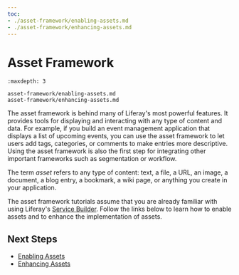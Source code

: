 ```yaml
---
toc:
- ./asset-framework/enabling-assets.md
- ./asset-framework/enhancing-assets.md
---
```

# Asset Framework

```{toctree}
:maxdepth: 3

asset-framework/enabling-assets.md
asset-framework/enhancing-assets.md
```

The asset framework is behind many of Liferay's most powerful features. It provides tools for displaying and interacting with any type of content and data. For example, if you build an event management application that displays a list of upcoming events, you can use the asset framework to let users add tags, categories, or comments to make entries more descriptive. Using the asset framework is also the first step for integrating other important frameworks such as segmentation or workflow.

The term *asset* refers to any type of content: text, a file, a URL, an image, a document, a blog entry, a bookmark, a wiki page, or anything you create in your application.

The asset framework tutorials assume that you are already familiar with using Liferay's [Service Builder](./service-builder.md). Follow the links below to learn how to enable assets and to enhance the implementation of assets.

## Next Steps

- [Enabling Assets](./asset-framework/enabling-assets.md)
- [Enhancing Assets](./asset-framework/enhancing-assets.md)
